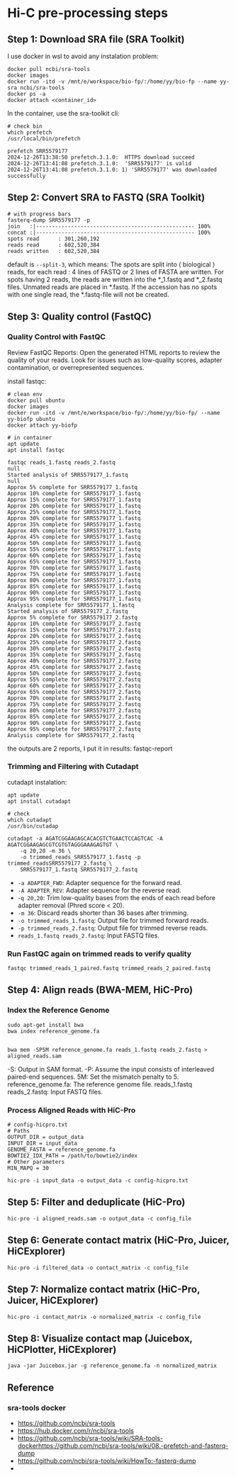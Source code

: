 # Hi-C pre-processing steps

## Step 1: Download SRA file (SRA Toolkit)

I use docker in wsl to avoid any instalation problem:

```
docker pull ncbi/sra-tools
docker images
docker run -itd -v /mnt/e/workspace/bio-fp/:/home/yy/bio-fp --name yy-sra ncbi/sra-tools
docker ps -a
docker attach <container_id>
```

In the container, use the sra-toolkit cli:

```
# check bin
which prefetch
/usr/local/bin/prefetch

prefetch SRR5579177
2024-12-26T13:38:50 prefetch.3.1.0:  HTTPS download succeed
2024-12-26T13:41:08 prefetch.3.1.0:  'SRR5579177' is valid
2024-12-26T13:41:08 prefetch.3.1.0: 1) 'SRR5579177' was downloaded successfully
```

## Step 2: Convert SRA to FASTQ (SRA Toolkit)

```
# with progress bars
fasterq-dump SRR5579177 -p
join   :|-------------------------------------------------- 100%   
concat :|-------------------------------------------------- 100%   
spots read      : 301,260,192
reads read      : 602,520,384
reads written   : 602,520,384
```

default is `--split-3`, which means:
The spots are split into ( biological ) reads, for each read : 4 lines of FASTQ or 2 lines of FASTA are written. For spots having 2 reads, the reads are written into the *_1.fastq and *_2.fastq files. Unmated reads are placed in *.fastq. If the accession has no spots with one single read, the *.fastq-file will not be created.

## Step 3: Quality control (FastQC)

### Quality Control with FastQC

Review FastQC Reports: Open the generated HTML reports to review the quality of your reads. Look for issues such as low-quality scores, adapter contamination, or overrepresented sequences.

install fastqc:

```
# clean env
docker pull ubuntu
docker images
docker run -itd -v /mnt/e/workspace/bio-fp/:/home/yy/bio-fp/ --name yy-biofp ubuntu
docker attach yy-biofp

# in container
apt update
apt install fastqc
```

```
fastqc reads_1.fastq reads_2.fastq
null
Started analysis of SRR5579177_1.fastq
null
Approx 5% complete for SRR5579177_1.fastq
Approx 10% complete for SRR5579177_1.fastq
Approx 15% complete for SRR5579177_1.fastq
Approx 20% complete for SRR5579177_1.fastq
Approx 25% complete for SRR5579177_1.fastq
Approx 30% complete for SRR5579177_1.fastq
Approx 35% complete for SRR5579177_1.fastq
Approx 40% complete for SRR5579177_1.fastq
Approx 45% complete for SRR5579177_1.fastq
Approx 50% complete for SRR5579177_1.fastq
Approx 55% complete for SRR5579177_1.fastq
Approx 60% complete for SRR5579177_1.fastq
Approx 65% complete for SRR5579177_1.fastq
Approx 70% complete for SRR5579177_1.fastq
Approx 75% complete for SRR5579177_1.fastq
Approx 80% complete for SRR5579177_1.fastq
Approx 85% complete for SRR5579177_1.fastq
Approx 90% complete for SRR5579177_1.fastq
Approx 95% complete for SRR5579177_1.fastq
Analysis complete for SRR5579177_1.fastq
Started analysis of SRR5579177_2.fastq
Approx 5% complete for SRR5579177_2.fastq
Approx 10% complete for SRR5579177_2.fastq
Approx 15% complete for SRR5579177_2.fastq
Approx 20% complete for SRR5579177_2.fastq
Approx 25% complete for SRR5579177_2.fastq
Approx 30% complete for SRR5579177_2.fastq
Approx 35% complete for SRR5579177_2.fastq
Approx 40% complete for SRR5579177_2.fastq
Approx 45% complete for SRR5579177_2.fastq
Approx 50% complete for SRR5579177_2.fastq
Approx 55% complete for SRR5579177_2.fastq
Approx 60% complete for SRR5579177_2.fastq
Approx 65% complete for SRR5579177_2.fastq
Approx 70% complete for SRR5579177_2.fastq
Approx 75% complete for SRR5579177_2.fastq
Approx 80% complete for SRR5579177_2.fastq
Approx 85% complete for SRR5579177_2.fastq
Approx 90% complete for SRR5579177_2.fastq
Approx 95% complete for SRR5579177_2.fastq
Analysis complete for SRR5579177_2.fastq
```

the outputs are 2 reports, I put it in results: fastqc-report

### Trimming and Filtering with Cutadapt 

cutadapt instalation:

```
apt update
apt install cutadapt

# check
which cutadapt
/usr/bin/cutadap
```

```
cutadapt -a AGATCGGAAGAGCACACGTCTGAACTCCAGTCAC -A AGATCGGAAGAGCGTCGTGTAGGGAAAGAGTGT \
    -q 20,20 -m 36 \
    -o trimmed_reads_SRR5579177_1.fastq -p trimmed_readsSRR5579177_2.fastq \
    SRR5579177_1.fastq SRR5579177_2.fastq
```

* `-a ADAPTER_FWD`: Adapter sequence for the forward read.
* `-A ADAPTER_REV`: Adapter sequence for the reverse read.
* -`q 20,20`: Trim low-quality bases from the ends of each read before adapter removal (Phred score < 20).
* `-m 36`: Discard reads shorter than 36 bases after trimming.
* `-o trimmed_reads_1.fastq`: Output file for trimmed forward reads.
* `-p trimmed_reads_2.fastq`: Output file for trimmed reverse reads.
* `reads_1.fastq reads_2.fastq`: Input FASTQ files.

### Run FastQC again on trimmed reads to verify quality

```
fastqc trimmed_reads_1_paired.fastq trimmed_reads_2_paired.fastq
```

## Step 4: Align reads (BWA-MEM, HiC-Pro)

### Index the Reference Genome

```
sudo apt-get install bwa
bwa index reference_genome.fa


bwa mem -SP5M reference_genome.fa reads_1.fastq reads_2.fastq > aligned_reads.sam
```
-S: Output in SAM format.
-P: Assume the input consists of interleaved paired-end sequences.
5M: Set the mismatch penalty to 5.
reference_genome.fa: The reference genome file.
reads_1.fastq reads_2.fastq: Input FASTQ files.

### Process Aligned Reads with HiC-Pro

```
# config-hicpro.txt
# Paths
OUTPUT_DIR = output_data
INPUT_DIR = input_data
GENOME_FASTA = reference_genome.fa
BOWTIE2_IDX_PATH = /path/to/bowtie2/index
# Other parameters
MIN_MAPQ = 30
```

```
hic-pro -i input_data -o output_data -c config-hicpro.txt
```

## Step 5: Filter and deduplicate (HiC-Pro)

```
hic-pro -i aligned_reads.sam -o output_data -c config_file
```

## Step 6: Generate contact matrix (HiC-Pro, Juicer, HiCExplorer)

```
hic-pro -i filtered_data -o contact_matrix -c config_file
```

## Step 7: Normalize contact matrix (HiC-Pro, Juicer, HiCExplorer)

```
hic-pro -i contact_matrix -o normalized_matrix -c config_file
```

## Step 8: Visualize contact map (Juicebox, HiCPlotter, HiCExplorer)

```
java -jar Juicebox.jar -g reference_genome.fa -n normalized_matrix
```

## Reference

### sra-tools docker

* https://github.com/ncbi/sra-tools
* https://hub.docker.com/r/ncbi/sra-tools
* https://github.com/ncbi/sra-tools/wiki/SRA-tools-dockerhttps://github.com/ncbi/sra-tools/wiki/08.-prefetch-and-fasterq-dump
* https://github.com/ncbi/sra-tools/wiki/HowTo:-fasterq-dump
* 

###

